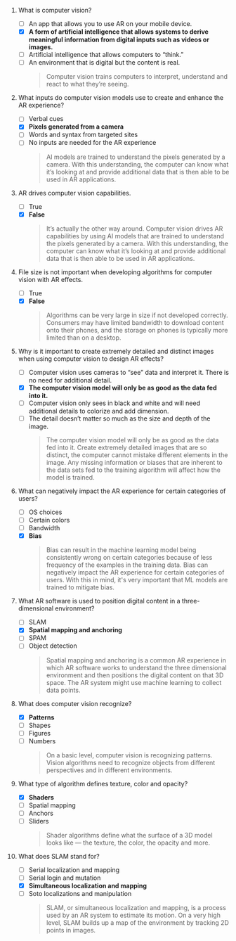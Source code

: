 1. What is computer vision?

   - [ ] An app that allows you to use AR on your mobile device.
   - [x] **A form of artificial intelligence that allows systems to derive meaningful information from digital inputs such as videos or images.**
   - [ ] Artificial intelligence that allows computers to “think.”
   - [ ] An environment that is digital but the content is real.
     > Computer vision trains computers to interpret, understand and react to what they’re seeing.

2. What inputs do computer vision models use to create and enhance the AR experience?

   - [ ] Verbal cues
   - [x] **Pixels generated from a camera**
   - [ ] Words and syntax from targeted sites
   - [ ] No inputs are needed for the AR experience
     > AI models are trained to understand the pixels generated by a camera. With this understanding, the computer can know what it’s looking at and provide additional data that is then able to be used in AR applications.

3. AR drives computer vision capabilities.

   - [ ] True
   - [x] **False**
     > It’s actually the other way around. Computer vision drives AR capabilities by using AI models that are trained to understand the pixels generated by a camera. With this understanding, the computer can know what it’s looking at and provide additional data that is then able to be used in AR applications.

4. File size is not important when developing algorithms for computer vision with AR effects.

   - [ ] True
   - [x] **False**
     > Algorithms can be very large in size if not developed correctly. Consumers may have limited bandwidth to download content onto their phones, and the storage on phones is typically more limited than on a desktop.

5. Why is it important to create extremely detailed and distinct images when using computer vision to design AR effects?

   - [ ] Computer vision uses cameras to “see” data and interpret it. There is no need for additional detail.
   - [x] **The computer vision model will only be as good as the data fed into it.**
   - [ ] Computer vision only sees in black and white and will need additional details to colorize and add dimension.
   - [ ] The detail doesn’t matter so much as the size and depth of the image.
     > The computer vision model will only be as good as the data fed into it. Create extremely detailed images that are so distinct, the computer cannot mistake different elements in the image. Any missing information or biases that are inherent to the data sets fed to the training algorithm will affect how the model is trained.

6. What can negatively impact the AR experience for certain categories of users?

   - [ ] OS choices
   - [ ] Certain colors
   - [ ] Bandwidth
   - [x] **Bias**
     > Bias can result in the machine learning model being consistently wrong on certain categories because of less frequency of the examples in the training data. Bias can negatively impact the AR experience for certain categories of users. With this in mind, it's very important that ML models are trained to mitigate bias.

7. What AR software is used to position digital content in a three-dimensional environment?

   - [ ] SLAM
   - [x] **Spatial mapping and anchoring**
   - [ ] SPAM
   - [ ] Object detection
     > Spatial mapping and anchoring is a common AR experience in which AR software works to understand the three dimensional environment and then positions the digital content on that 3D space. The AR system might use machine learning to collect data points.

8. What does computer vision recognize?

   - [x] **Patterns**
   - [ ] Shapes
   - [ ] Figures
   - [ ] Numbers
     > On a basic level, computer vision is recognizing patterns. Vision algorithms need to recognize objects from different perspectives and in different environments.

9. What type of algorithm defines texture, color and opacity?

   - [x] **Shaders**
   - [ ] Spatial mapping
   - [ ] Anchors
   - [ ] Sliders
     > Shader algorithms define what the surface of a 3D model looks like — the texture, the color, the opacity and more.

10. What does SLAM stand for?

    - [ ] Serial localization and mapping
    - [ ] Serial login and mutation
    - [x] **Simultaneous localization and mapping**
    - [ ] Soto localizations and manipulation
      > SLAM, or simultaneous localization and mapping, is a process used by an AR system to estimate its motion. On a very high level, SLAM builds up a map of the environment by tracking 2D points in images.
